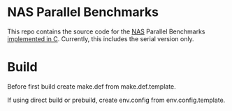 # NAS Parallel Benchmarks

This repo contains the source code for the [NAS][1] Parallel Benchmarks [implemented in C][2].
Currently, this includes the serial version only.

[1]: www.nas.nasa.gov/publications/npb.html

[2]: http://aces.snu.ac.kr/software/snu-npb/


# Build
Before first build create make.def from make.def.template.

If using direct build or prebuild, create env.config from env.config.template.
